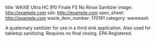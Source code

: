 title: WAXIE Ultra HC 910 Finale FS No Rinse Sanitizer
image: http://example.com
sds: http://example.com
spec_sheet: http://example.com
waxie_item_number: 170191
category: warewash

A quaternary sanitizer for use in a third sink application. Also used for tabletop sanitizing. Requires no final rinsing. EPA Registered.
